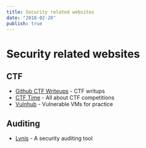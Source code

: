 ```yaml
---
title: Security related websites
date: "2018-02-28"
publish: true
---
```


# Security related websites

## CTF

- [Github CTF Writeups](https://github.com/ctfs/) - CTF writups
- [CTF Time](https://ctftime.org/) - All about CTF competitions
- [Vulnhub](https://www.vulnhub.com/) - Vulnerable VMs for practice

## Auditing

- [Lynis](https://cisofy.com/lynis/) - A security auditing tool
